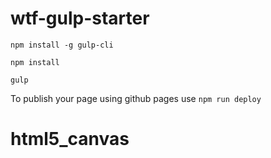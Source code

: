 # wtf-gulp-starter

`npm install -g gulp-cli`

`npm install`

`gulp`

To publish your page using github pages use `npm run deploy`
# html5_canvas
